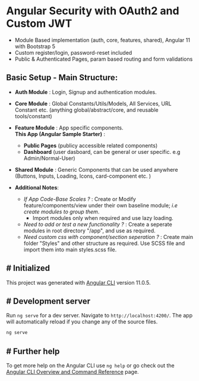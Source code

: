 
# Angular Security with OAuth2 and Custom JWT

- Module Based implementation (auth, core, features, shared), Angular 11 with Bootstrap 5
- Custom register/login, password-reset included
- Public & Authenticated Pages, param based routing and form validations

## __Basic Setup - Main Structure:__

- __Auth Module__ : Login, Signup and authentication modules.
- __Core Module__ : Global Constants/Utils/Models, All Services, URL Constant etc. (anything global/abstract/core, and reusable tools/constant)
- __Feature Module__ : App specific components.   
__This App (Angular Sample Starter)__ : 
    - __Public Pages__ (publicy accessible related components)
    - __Dashboard__ (user dasboard, can be general or user specific. e.g Admin/Normal-User)
- __Shared Module__ : Generic Components that can be used anywhere (Buttons, Inputs, Loading, Icons, card-component etc. )


- __Additional Notes__:
    - _If App Code-Base Scales ?_ : Create or Modify feature/components/view under their own baseline module; _i.e create modules to group them_. 
        - Import modules only when required and use lazy loading.
    - _Need to add or test a new functionality ?_ : Create a seperate modules in root directory "/app", and use as required.
    - _Need custom css with component/section seperation ?_ : Create main folder "Styles" and other structure as required. Use SCSS file and import them into main styles.scss file. 

## # Initialized
This project was generated with [Angular CLI](https://github.com/angular/angular-cli) version 11.0.5.

## # Development server

Run `ng serve` for a dev server. Navigate to `http://localhost:4200/`. The app will automatically reload if you change any of the source files.

```cmd
ng serve
```


## # Further help

To get more help on the Angular CLI use `ng help` or go check out the [Angular CLI Overview and Command Reference](https://angular.io/cli) page.
